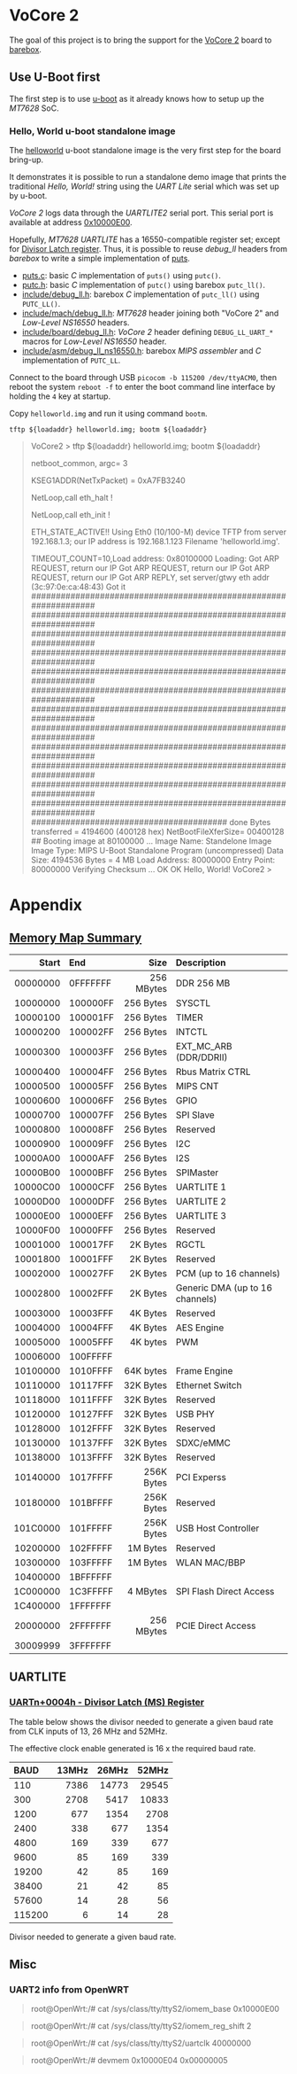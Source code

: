 # VoCore 2

The goal of this project is to bring the support for the [VoCore 2][0] board to
[barebox][1].

## Use U-Boot first

The first step is to use [u-boot][2] as it already knows how to setup up the
*MT7628* SoC.

### Hello, World u-boot standalone image

The [helloworld](helloworld.c) u-boot standalone image is the very first step
for the board bring-up.

It demonstrates it is possible to run a standalone demo image that prints the
traditional *Hello, World!* string using the *UART Lite* serial which was set up
by u-boot.

*VoCore 2* logs data through the *UARTLITE2* serial port. This serial port is
available at address [0x10000E00](#memory-map-summary).

Hopefully, *MT7628 UARTLITE* has a 16550-compatible register set; except for
[Divisor Latch register](#uart-dlr). Thus, it is possible to reuse *debug_ll*
headers from *barebox* to write a simple implementation of [puts](puts.c).

- [puts.c](puts.c): basic *C* implementation of `puts()` using `putc()`.
- [putc.h](putc.h): basic *C* implementation of `putc()` using barebox
  `putc_ll()`.
- [include/debug_ll.h](include/debug_ll.h): barebox *C* implementation of
  `putc_ll()` using `PUTC_LL()`.
- [include/mach/debug_ll.h](include/mach/debug_ll.h): *MT7628* header joining
  both "VoCore 2" and *Low-Level NS16550* headers.
- [include/board/debug_ll.h](include/board/debug_ll.h): *VoCore 2* header
  defining `DEBUG_LL_UART_*` macros for *Low-Level NS16550* header.
- [include/asm/debug_ll_ns16550.h](include/asm/debug_ll_ns16550.h): barebox
  *MIPS assembler* and *C* implementation of `PUTC_LL`.

Connect to the board through USB `picocom -b 115200 /dev/ttyACM0`, then reboot
the system `reboot -f` to enter the boot command line interface by holding the
`4` key at startup.

Copy `helloworld.img` and run it using command `bootm`.

```
tftp ${loadaddr} helloworld.img; bootm ${loadaddr}
```

> VoCore2 > tftp ${loadaddr} helloworld.img; bootm ${loadaddr}
> 
>  netboot_common, argc= 3 
> 
>  KSEG1ADDR(NetTxPacket) = 0xA7FB3240 
> 
>  NetLoop,call eth_halt ! 
> 
>  NetLoop,call eth_init ! 
> 
>  ETH_STATE_ACTIVE!! 
> Using Eth0 (10/100-M) device
> TFTP from server 192.168.1.3; our IP address is 192.168.1.123
> Filename 'helloworld.img'.
> 
>  TIMEOUT_COUNT=10,Load address: 0x80100000
> Loading: Got ARP REQUEST, return our IP
> Got ARP REQUEST, return our IP
> Got ARP REQUEST, return our IP
> Got ARP REPLY, set server/gtwy eth addr (3c:97:0e:ca:48:43)
> Got it
> #################################################################
> 	 #################################################################
> 	 #################################################################
> 	 #################################################################
> 	 #################################################################
> 	 #################################################################
> 	 #################################################################
> 	 #################################################################
> 	 #################################################################
> 	 #################################################################
> 	 #################################################################
> 	 #################################################################
> 	 ########################################
> done
> Bytes transferred = 4194600 (400128 hex)
> NetBootFileXferSize= 00400128
> \## Booting image at 80100000 ...
>    Image Name:   Standelone Image
>    Image Type:   MIPS U-Boot Standalone Program (uncompressed)
>    Data Size:    4194536 Bytes =  4 MB
>    Load Address: 80000000
>    Entry Point:  80000000
>    Verifying Checksum ... OK
> OK
> Hello, World!
> VoCore2 > 

# Appendix

## [Memory Map Summary](=#memory-map-summary)

|Start|End|Size|Description|
|---:|:---|---:|:---|
|00000000|0FFFFFFF|256 MBytes|DDR 256 MB|
|10000000|100000FF|256 Bytes|SYSCTL|
|10000100|100001FF|256 Bytes|TIMER|
|10000200|100002FF|256 Bytes|INTCTL|
|10000300|100003FF|256 Bytes|EXT_MC_ARB (DDR/DDRII)|
|10000400|100004FF|256 Bytes|Rbus Matrix CTRL|
|10000500|100005FF|256 Bytes|MIPS CNT|
|10000600|100006FF|256 Bytes|GPIO|
|10000700|100007FF|256 Bytes|SPI Slave|
|10000800|100008FF|256 Bytes|Reserved|
|10000900|100009FF|256 Bytes|I2C|
|10000A00|10000AFF|256 Bytes|I2S|
|10000B00|10000BFF|256 Bytes|SPIMaster|
|10000C00|10000CFF|256 Bytes|UARTLITE 1|
|10000D00|10000DFF|256 Bytes|UARTLITE 2|
|10000E00|10000EFF|256 Bytes|UARTLITE 3|
|10000F00|10000FFF|256 Bytes|Reserved|
|10001000|100017FF|2K Bytes|RGCTL|
|10001800|10001FFF|2K Bytes|Reserved|
|10002000|100027FF|2K Bytes|PCM (up to 16 channels)|
|10002800|10002FFF|2K Bytes|Generic DMA (up to 16 channels)|
|10003000|10003FFF|4K Bytes|Reserved|
|10004000|10004FFF|4K Bytes|AES Engine|
|10005000|10005FFF|4K bytes|PWM|
|10006000|100FFFFF|||Reserved|
|10100000|1010FFFF|64K bytes|Frame Engine|
|10110000|10117FFF|32K Bytes|Ethernet Switch|
|10118000|1011FFFF|32K Bytes|Reserved|
|10120000|10127FFF|32K Bytes|USB PHY|
|10128000|1012FFFF|32K Bytes|Reserved|
|10130000|10137FFF|32K Bytes|SDXC/eMMC|
|10138000|1013FFFF|32K Bytes|Reserved|
|10140000|1017FFFF|256K Bytes|PCI Experss|
|10180000|101BFFFF|256K Bytes|Reserved|
|101C0000|101FFFFF|256K Bytes|USB Host Controller|
|10200000|102FFFFF|1M Bytes|Reserved|
|10300000|103FFFFF|1M Bytes|WLAN MAC/BBP|
|10400000|1BFFFFFF|||Reserved|
|1C000000|1C3FFFFF|4 MBytes|SPI Flash Direct Access|
|1C400000|1FFFFFFF|||Reserved|
|20000000|2FFFFFFF|256 MBytes|PCIE Direct Access|
|30009999|3FFFFFFF|||Reserved|

## UARTLITE

### [UARTn+0004h - Divisor Latch (MS) Register](=#uart-dlr)

The table below shows the divisor needed to generate a given baud rate from CLK
inputs of 13, 26 MHz and 52MHz.

The effective clock enable generated is 16 x the required baud rate.

|BAUD|13MHz|26MHz|52MHz|
|:---|---:|---:|---:|
|110|7386|14773|29545|
|300|2708|5417|10833|
|1200|677|1354|2708|
|2400|338|677|1354|
|4800|169|339|677|
|9600|85|169|339|
|19200|42|85|169|
|38400|21|42|85|
|57600|14|28|56|
|115200|6|14|28|

Divisor needed to generate a given baud rate.

## Misc

### UART2 info from OpenWRT

> root@OpenWrt:/# cat /sys/class/tty/ttyS2/iomem_base
> 0x10000E00

> root@OpenWrt:/# cat /sys/class/tty/ttyS2/iomem_reg_shift
> 2

> root@OpenWrt:/# cat /sys/class/tty/ttyS2/uartclk
> 40000000

> root@OpenWrt:/# devmem 0x10000E04
> 0x00000005

[0]: http://vocore.io/
[1]: http://www.barebox.org/
[2]: https://www.denx.de/wiki/U-Boot
[3]: http://www.barebox.org/doc/latest/user/barebox.html#starting-barebox
